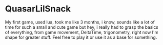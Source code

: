 # QuasarLilSnack
My first game, used lua, took me like 3 months, i know, sounds  like a lot of time for such a small and cute game but hey, i really had to grasp the basics of everything, from game movement, DeltaTime, trigonometry, right now I'm shape for greater stuff. Feel free to play it or use it as a base for something.
